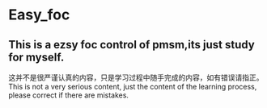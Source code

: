 # Easy_foc
This is a ezsy foc control of pmsm,its just study for myself.
---
这并不是很严谨认真的内容，只是学习过程中随手完成的内容，如有错误请指正。
This is not a very serious content, just the content of the learning process, please correct if there are mistakes.

